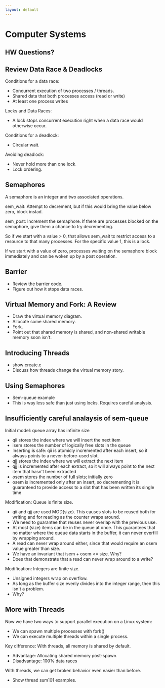 ```yaml
---
layout: default
---
```


# Computer Systems

## HW Questions?

## Review Data Race & Deadlocks

Conditions for a data race:

 - Concurrent execution of two processes / threads.
 - Shared data that both processes access (read or write)
 - At least one process writes

Locks and Data Races:

 - A lock stops concurrent execution right when a data race would otherwise
   occur.

Conditions for a deadlock:

 - Circular wait.

Avoiding deadlock:

 - Never hold more than one lock.
 - Lock ordering.

## Semaphores

A semaphore is an integer and two associated operations.

sem_wait: Attempt to decrement, but if this would bring the value below zero,
          block instad.

sem_post: Increment the semaphore. If there are processes blocked on the
          semaphore, give them a chance to try decrementing.

So if we start with a value > 0, that allows sem_wait to restrict access to
a resource to that many processes. For the specific value 1, this is a lock.

If we start with a value of zero, processes waiting on the semaphore block
immediately and can be woken up by a post operation.

## Barrier

 - Review the barrier code.
 - Figure out how it stops data races.

## Virtual Memory and Fork: A Review

 - Draw the virtual memory diagram.
 - Allocate some shared memory.
 - Fork.
 - Point out that shared memory is shared, and non-shared writable memory
   soon isn't.

## Introducing Threads

 - show create.c
 - Discuss how threads change the virtual memory story.

## Using Semaphores

 - Sem-queue example
 - This is way less safe than just using locks. Requires careful analysis.

## Insufficiently careful analaysis of sem-queue

Initial model: queue array has infinite size

 - qii stores the index where we will insert the next item
 - isem stores the number of logically free slots in the queue
 - Inserting is safe: qii is atomicly incremented after each insert, so
   it always points to a never-before-used slot.
 - qjj stores the index where we will extract the next item
 - qjj is incremented after each extract, so it will always point to the next
   item that hasn't been extracted
 - osem stores the number of full slots; initially zero
 - osem is incremented only after an insert, so decrementing it is guaranteed
   to provide access to a slot that has been written its single time

Modification: Queue is finite size.

 - qii and qjj are used MOD(size). This causes slots to be reused both for writing
   and for reading as the counter wraps around.
 - We need to guarantee that reuses never overlap with the previous use.
 - At most (size) items can be in the queue at once. This guarantees that no
   matter where the queue data starts in the buffer, it can never overfill by
   wrapping around.
 - A read can never wrap around either, since that would require an osem value
   greater than size.
 - We have an invariant that isem + osem <= size. Why?
 - Does that demonstrate that a read can never wrap around to a write?
 
Modification: Integers are finite size.

 - Unsigned integers wrap on overflow.
 - As long as the buffer size evenly divides into the integer range, then
   this isn't a problem.
 - Why?

## More with Threads

Now we have two ways to support parallel execution on a Linux system:

 * We can spawn multiple processes with fork()
 * We can execute multiple threads within a single process.

Key difference: With threads, all memory is shared by default.

 - Advantage: Allocating shared memory post-spawn.
 - Disadvantage: 100% data races

With threads, we can get broken behavior even easier than before.

 * Show thread sum101 examples.

